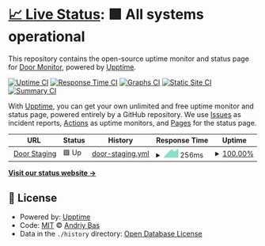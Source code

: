 # [📈 Live Status](https://andriybas.github.io/door-monitor): <!--live status--> **🟩 All systems operational**

This repository contains the open-source uptime monitor and status page for [Door Monitor](https://doorstead-v3.webflow.io), powered by [Upptime](https://github.com/upptime/upptime).

[![Uptime CI](https://github.com/andriybas/door-monitor/workflows/Uptime%20CI/badge.svg)](https://github.com/andriybas/door-monitor/actions?query=workflow%3A%22Uptime+CI%22)
[![Response Time CI](https://github.com/andriybas/door-monitor/workflows/Response%20Time%20CI/badge.svg)](https://github.com/andriybas/door-monitor/actions?query=workflow%3A%22Response+Time+CI%22)
[![Graphs CI](https://github.com/andriybas/door-monitor/workflows/Graphs%20CI/badge.svg)](https://github.com/andriybas/door-monitor/actions?query=workflow%3A%22Graphs+CI%22)
[![Static Site CI](https://github.com/andriybas/door-monitor/workflows/Static%20Site%20CI/badge.svg)](https://github.com/andriybas/door-monitor/actions?query=workflow%3A%22Static+Site+CI%22)
[![Summary CI](https://github.com/andriybas/door-monitor/workflows/Summary%20CI/badge.svg)](https://github.com/andriybas/door-monitor/actions?query=workflow%3A%22Summary+CI%22)

With [Upptime](https://upptime.js.org), you can get your own unlimited and free uptime monitor and status page, powered entirely by a GitHub repository. We use [Issues](https://github.com/andriybas/door-monitor/issues) as incident reports, [Actions](https://github.com/andriybas/door-monitor/actions) as uptime monitors, and [Pages](https://andriybas.github.io/door-monitor) for the status page.

<!--start: status pages-->
<!-- This summary is generated by Upptime (https://github.com/upptime/upptime) -->
<!-- Do not edit this manually, your changes will be overwritten -->
<!-- prettier-ignore -->
| URL | Status | History | Response Time | Uptime |
| --- | ------ | ------- | ------------- | ------ |
| <img alt="" src="https://assets.website-files.com/62a0ed35b9f7fb5bfa645b1c/62a0ed35b9f7fb03f8645bf5_32x32.png" height="13"> [Door Staging](https://doorstead-v3.webflow.io) | 🟩 Up | [door-staging.yml](https://github.com/AndriyBas/door-monitor/commits/HEAD/history/door-staging.yml) | <details><summary><img alt="Response time graph" src="./graphs/door-staging/response-time-week.png" height="20"> 256ms</summary><br><a href="https://andriybas.github.io/door-monitor/history/door-staging"><img alt="Response time 265" src="https://img.shields.io/endpoint?url=https%3A%2F%2Fraw.githubusercontent.com%2FAndriyBas%2Fdoor-monitor%2FHEAD%2Fapi%2Fdoor-staging%2Fresponse-time.json"></a><br><a href="https://andriybas.github.io/door-monitor/history/door-staging"><img alt="24-hour response time 305" src="https://img.shields.io/endpoint?url=https%3A%2F%2Fraw.githubusercontent.com%2FAndriyBas%2Fdoor-monitor%2FHEAD%2Fapi%2Fdoor-staging%2Fresponse-time-day.json"></a><br><a href="https://andriybas.github.io/door-monitor/history/door-staging"><img alt="7-day response time 256" src="https://img.shields.io/endpoint?url=https%3A%2F%2Fraw.githubusercontent.com%2FAndriyBas%2Fdoor-monitor%2FHEAD%2Fapi%2Fdoor-staging%2Fresponse-time-week.json"></a><br><a href="https://andriybas.github.io/door-monitor/history/door-staging"><img alt="30-day response time 234" src="https://img.shields.io/endpoint?url=https%3A%2F%2Fraw.githubusercontent.com%2FAndriyBas%2Fdoor-monitor%2FHEAD%2Fapi%2Fdoor-staging%2Fresponse-time-month.json"></a><br><a href="https://andriybas.github.io/door-monitor/history/door-staging"><img alt="1-year response time 296" src="https://img.shields.io/endpoint?url=https%3A%2F%2Fraw.githubusercontent.com%2FAndriyBas%2Fdoor-monitor%2FHEAD%2Fapi%2Fdoor-staging%2Fresponse-time-year.json"></a></details> | <details><summary><a href="https://andriybas.github.io/door-monitor/history/door-staging">100.00%</a></summary><a href="https://andriybas.github.io/door-monitor/history/door-staging"><img alt="All-time uptime 100.00%" src="https://img.shields.io/endpoint?url=https%3A%2F%2Fraw.githubusercontent.com%2FAndriyBas%2Fdoor-monitor%2FHEAD%2Fapi%2Fdoor-staging%2Fuptime.json"></a><br><a href="https://andriybas.github.io/door-monitor/history/door-staging"><img alt="24-hour uptime 100.00%" src="https://img.shields.io/endpoint?url=https%3A%2F%2Fraw.githubusercontent.com%2FAndriyBas%2Fdoor-monitor%2FHEAD%2Fapi%2Fdoor-staging%2Fuptime-day.json"></a><br><a href="https://andriybas.github.io/door-monitor/history/door-staging"><img alt="7-day uptime 100.00%" src="https://img.shields.io/endpoint?url=https%3A%2F%2Fraw.githubusercontent.com%2FAndriyBas%2Fdoor-monitor%2FHEAD%2Fapi%2Fdoor-staging%2Fuptime-week.json"></a><br><a href="https://andriybas.github.io/door-monitor/history/door-staging"><img alt="30-day uptime 100.00%" src="https://img.shields.io/endpoint?url=https%3A%2F%2Fraw.githubusercontent.com%2FAndriyBas%2Fdoor-monitor%2FHEAD%2Fapi%2Fdoor-staging%2Fuptime-month.json"></a><br><a href="https://andriybas.github.io/door-monitor/history/door-staging"><img alt="1-year uptime 100.00%" src="https://img.shields.io/endpoint?url=https%3A%2F%2Fraw.githubusercontent.com%2FAndriyBas%2Fdoor-monitor%2FHEAD%2Fapi%2Fdoor-staging%2Fuptime-year.json"></a></details>

<!--end: status pages-->

[**Visit our status website →**](https://andriybas.github.io/door-monitor)

## 📄 License

- Powered by: [Upptime](https://github.com/upptime/upptime)
- Code: [MIT](./LICENSE) © [Andriy Bas](https://plai.team)
- Data in the `./history` directory: [Open Database License](https://opendatacommons.org/licenses/odbl/1-0/)
